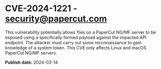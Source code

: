 # CVE-2024-1221 - security@papercut.com

This vulnerability potentially allows files on a PaperCut NG/MF server to be exposed using a specifically formed payload against the impacted API endpoint. The attacker must carry out some reconnaissance to gain knowledge of a system token. This CVE only affects Linux and macOS PaperCut NG/MF servers.


**Publish date:** 2024-03-14
